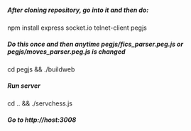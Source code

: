 ##### After cloning repository, go into it and then do:
npm install express socket.io telnet-client pegjs

##### Do this once and then anytime pegjs/fics_parser.peg.js or pegjs/moves_parser.peg.js is changed
cd pegjs && ./buildweb

##### Run server
cd .. && ./servchess.js

##### Go to http://host:3008
